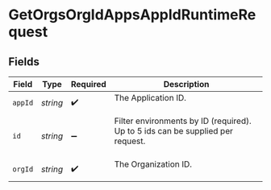 # GetOrgsOrgIdAppsAppIdRuntimeRequest


## Fields

| Field                                                                            | Type                                                                             | Required                                                                         | Description                                                                      |
| -------------------------------------------------------------------------------- | -------------------------------------------------------------------------------- | -------------------------------------------------------------------------------- | -------------------------------------------------------------------------------- |
| `appId`                                                                          | *string*                                                                         | :heavy_check_mark:                                                               | The Application ID.<br/><br/>                                                    |
| `id`                                                                             | *string*                                                                         | :heavy_minus_sign:                                                               | Filter environments by ID (required). Up to 5 ids can be supplied per request.<br/><br/> |
| `orgId`                                                                          | *string*                                                                         | :heavy_check_mark:                                                               | The Organization ID.<br/><br/>                                                   |